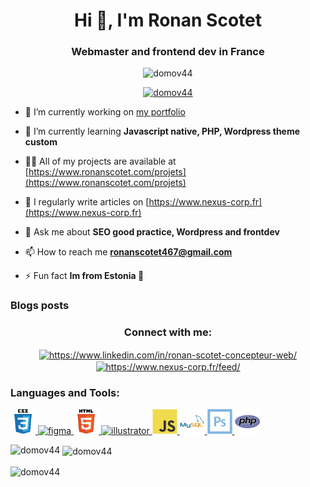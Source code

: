 <h1 align="center">Hi 👋, I'm Ronan Scotet</h1>
<h3 align="center">Webmaster and frontend dev in France</h3>

<p align="center"> <img src="https://komarev.com/ghpvc/?username=domov44&label=Profile%20views&color=0e75b6&style=flat](https://media.tenor.com/GfSX-u7VGM4AAAAC/coding.gif" alt="domov44" /> </p>

<p align="center"> <a href="https://github.com/ryo-ma/github-profile-trophy"><img src="https://github-profile-trophy.vercel.app/?username=domov44" alt="domov44" /></a> </p>

- 🔭 I’m currently working on [my portfolio](https://www.ronanscotet.com/)

- 🌱 I’m currently learning **Javascript native, PHP, Wordpress theme custom**

- 👨‍💻 All of my projects are available at [https://www.ronanscotet.com/projets](https://www.ronanscotet.com/projets)

- 📝 I regularly write articles on [https://www.nexus-corp.fr](https://www.nexus-corp.fr)

- 💬 Ask me about **SEO good practice, Wordpress and frontdev**

- 📫 How to reach me **ronanscotet467@gmail.com**

- ⚡ Fun fact **Im from Estonia 👀**

### Blogs posts
<!-- BLOG-POST-LIST:START -->
<!-- BLOG-POST-LIST:END -->

<h3 align="center">Connect with me:</h3>
<p align="center">
<a href="https://linkedin.com/in/https://www.linkedin.com/in/ronan-scotet-concepteur-web/" target="blank"><img align="center" src="https://raw.githubusercontent.com/rahuldkjain/github-profile-readme-generator/master/src/images/icons/Social/linked-in-alt.svg" alt="https://www.linkedin.com/in/ronan-scotet-concepteur-web/" height="30" width="40" /></a>
<a href="/https://www.nexus-corp.fr/feed/" target="blank"><img align="center" src="https://raw.githubusercontent.com/rahuldkjain/github-profile-readme-generator/master/src/images/icons/Social/rss.svg" alt="https://www.nexus-corp.fr/feed/" height="30" width="40" /></a>
</p>

<h3 align="left">Languages and Tools:</h3>
<p align="left"> <a href="https://www.w3schools.com/css/" target="_blank" rel="noreferrer"> <img src="https://raw.githubusercontent.com/devicons/devicon/master/icons/css3/css3-original-wordmark.svg" alt="css3" width="40" height="40"/> </a> <a href="https://www.figma.com/" target="_blank" rel="noreferrer"> <img src="https://www.vectorlogo.zone/logos/figma/figma-icon.svg" alt="figma" width="40" height="40"/> </a> <a href="https://www.w3.org/html/" target="_blank" rel="noreferrer"> <img src="https://raw.githubusercontent.com/devicons/devicon/master/icons/html5/html5-original-wordmark.svg" alt="html5" width="40" height="40"/> </a> <a href="https://www.adobe.com/in/products/illustrator.html" target="_blank" rel="noreferrer"> <img src="https://www.vectorlogo.zone/logos/adobe_illustrator/adobe_illustrator-icon.svg" alt="illustrator" width="40" height="40"/> </a> <a href="https://developer.mozilla.org/en-US/docs/Web/JavaScript" target="_blank" rel="noreferrer"> <img src="https://raw.githubusercontent.com/devicons/devicon/master/icons/javascript/javascript-original.svg" alt="javascript" width="40" height="40"/> </a> <a href="https://www.mysql.com/" target="_blank" rel="noreferrer"> <img src="https://raw.githubusercontent.com/devicons/devicon/master/icons/mysql/mysql-original-wordmark.svg" alt="mysql" width="40" height="40"/> </a> <a href="https://www.photoshop.com/en" target="_blank" rel="noreferrer"> <img src="https://raw.githubusercontent.com/devicons/devicon/master/icons/photoshop/photoshop-line.svg" alt="photoshop" width="40" height="40"/> </a> <a href="https://www.php.net" target="_blank" rel="noreferrer"> <img src="https://raw.githubusercontent.com/devicons/devicon/master/icons/php/php-original.svg" alt="php" width="40" height="40"/> </a> </p>

<p><img align="left" src="https://github-readme-stats.vercel.app/api/top-langs?username=domov44&show_icons=true&locale=en&layout=compact" alt="domov44" /></p>

<p>&nbsp;<img align="center" src="https://github-readme-stats.vercel.app/api?username=domov44&show_icons=true&locale=en" alt="domov44" /></p>

<p><img align="center" src="https://github-readme-streak-stats.herokuapp.com/?user=domov44&" alt="domov44" /></p>
